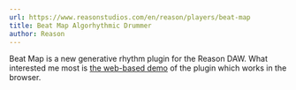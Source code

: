 ```yaml
---
url: https://www.reasonstudios.com/en/reason/players/beat-map
title: Beat Map Algorhythmic Drummer
author: Reason
---
```


Beat Map is a new generative rhythm plugin for the Reason DAW. What interested me most is [the web-based demo](https://www.reasonstudios.com/beatmap-player) of the plugin which works in the browser.

